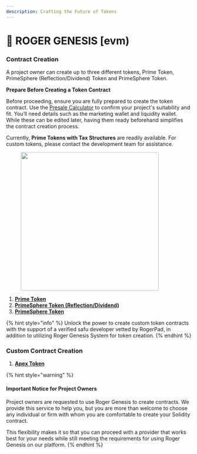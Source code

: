 ```yaml
---
description: Crafting the Future of Tokens
---
```


# 🐴 ROGER GENESIS \[evm)

### Contract Creation

A project owner can create up to three different tokens, Prime Token, PrimeSphere (Reflection/Dividend) Token and PrimeSphere Token.

**Prepare Before Creating a Token Contract**

Before proceeding, ensure you are fully prepared to create the token contract. Use the [Presale Calculator](https://docs.rogerpad.finance/help-center/presale-calculator) to confirm your project's suitability and fit. You’ll need details such as the marketing wallet and liquidity wallet. While these can be edited later, having them ready beforehand simplifies the contract creation process.

Currently, **Prime Tokens with Tax Structures** are readily available. For custom tokens, please contact the development team for assistance.

<figure><img src="../../.gitbook/assets/Screenshot 2024-07-18 at 11.52.43 PM.jpeg" alt="" width="375"><figcaption></figcaption></figure>

1. [**Prime Token**](type-of-contracts/prime-token-evm.md)
2. [**PrimeSphere Token (Reflection/Dividend)**](type-of-contracts/primesphere-token-r-d-evm.md)
3. [**PrimeSphere Token**](type-of-contracts/primesphere-token-evm.md)



{% hint style="info" %}
Unlock the power to create custom token contracts with the support of a verified safu developer vetted by RogerPad, in addition to utilizing Roger Genesis System for token creation.
{% endhint %}

### Custom Contract Creation

1. [**Apex Token**](type-of-contracts/apex-token-evm.md)



{% hint style="warning" %}
#### Important Notice for Project Owners

Project owners are requested to use Roger Genesis to create contracts. We provide this service to help you, but you are more than welcome to choose any individual or firm with whom you are comfortable to create your Solidity contract.

This flexibility makes it so that you can proceed with a provider that works best for your needs while still meeting the requirements for using Roger Genesis on our platform.
{% endhint %}
